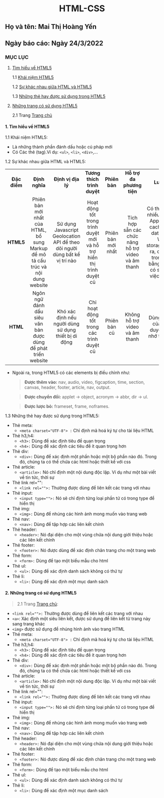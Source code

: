# <div align="center"><p> HTML-CSS </p></div>
 ## Họ và tên: Mai Thị Hoàng Yến
 ## Ngày báo cáo: Ngày 24/3/2022
 ### MỤC LỤC
  1. [Tìm hiểu về HTML5](#lythuyet)
  
      1.1 [Khái niệm HTML5](#kn)
     
      1.2 [Sự khác nhau giữa HTML và HTML5](#qt)
      
      1.3 [Những thẻ hay được sử dụng trong HTML5](#the)
     
  2. [Những trang có sử dụng HTML5](#thuchanh)  
  
      2.1 Trang [Trang chủ](#in)
      
#### 1. Tìm hiểu về HTML5 <a name="lythuyet"></a>

1.1 Khái niệm HTML5:<a name="kn"></a> 
   - Là những thành phần đánh dấu hoặc cú pháp mới
   - Có Các thẻ (tag).Ví dụ: `<ul>`, `<li>`, `<div>`,...
 
1.2 Sự khác nhau giữa HTML và HTML5:<a name="qt"></a> 
<table align="center">
   <tr>
     <td align="center" ><b>Đặc điểm</b></td>
        <td align="center"><b>Định nghĩa</b></td>
        <td align="center"><b>Định vị địa lý</b></td>
        <td align="center"><b>Tương thích trình duyệt</b></td>
        <td align="center"><b>Phiên bản</b></td>
        <td align="center"><b>Hỗ trợ đa phương tiện</b></td>
        <td align="center"><b>Lưu trữ</b></td>
        <td align="center"><b>Giao tiếp</b></td>
        <td align="center"><b>Đồ họa</b></td>  
   </tr>
   <tr>
       <td align="center"><b> HTML5</b></td>
       <td align="center">Phiên bản mới nhất của HTML, bổ sung Markup để mô tả cấu trúc và nội dung website</td>
       <td align="center">Sử dụng Javascript Geolocation API để theo dõi người dùng bất kể vị trí nào</td>
       <td align="center">Hoạt động tốt trong trình duyệt mới và hỗ trợ hiển thị trình duyệt cũ</td>
       <td align="center">Phiên bản mới nhất</td>
       <td align="center">Tích hợp sẵn các chức năng hỗ trợ video và âm thanh</td>
       <td align="center">Có thể lưu trữ nhiều nơi như Application cache, SQL database, Web storage.Ngoài ra, chạy JS trong nền bằng JS API có sẵn cho việc lưu trữ</td>
        <td align="center">Hỗ trợ Web Socket cho việc giao tiếp song song giữa Server và Client.</td>
        <td align="center">Đồ họa vector trong HTML5 hỗ trợ mặc định với Canvas và SVG</td>
   </tr>
   <tr>
        <td align="center"><b> HTML</b></td>
        <td align="center">Ngôn ngữ đánh dấu siêu văn bản được dùng để phát triển website</td>
        <td align="center">Khó xác định nếu người dùng sử dụng thiết bị di động</td>
        <td align="center">Chỉ hoạt động tốt trong các trình duyệt cũ</td>
        <td align="center">Phiên bản cũ</td>
        <td align="center"> Không hỗ trợ video và âm thanh</td>
        <td align="center">Dùng cache của trình duyệt là bộ nhớ tạm thời</td>
        <td align="center">Không hỗ trợ Web Socket cho việc giao tiếp giữa Client với Server</td>
        <td align="center">Đồ họa vector trong HTML phải dùng Sliver light, Adobe Flash, VML ...</td>
   </tr>
</table>

  - Ngoài ra, trong HTML5 có các elements bị điều chỉnh như:
    >**Được thêm vào:** nav, audio, video, figcaption, time, section, canvas, header, footer, article, nav, output.
            
    >**Được chuyển đổi:** applet -> object, acronym -> abbr, dir -> ul.
            
    >**Được lược bỏ:** frameset, frame, noframes.

1.3 Những thẻ hay được sử dụng trong HTML5:<a name="the"></a> 

  - Thẻ meta:
    - `<meta charset="UTF-8"> :` Chỉ định mã hoá ký tự cho tài liệu HTML    
  - Thẻ h3,h4:
    - `<h3>:` Dùng để xác định tiêu đề quan trọng 
    - `<h4>:` Dùng để xác định các tiêu đề ít quan trọng hơn
  - Thẻ div:
    - `<div>:` Dùng để xác định một phần hoặc một bộ phần nào đó. Trong đó, chúng ta có thể chứa các html hoặc thiết kế với css 
  - Thẻ article:
    - `<article>:` Nó chỉ định một nội dung độc lập. Ví dụ như một bài viết về tin tức, thời sự 
  - Thẻ link rel="":
    - `<link rel="">:` Thường được dùng để liên kết các trang với nhau 
  - Thẻ input:
    - `<input type="">:` Nó sẽ chỉ định từng loại phần tử có trong type để hiển thị  
  - Thẻ img:
    - `<img>:` Dùng để nhúng các hình ảnh mong muốn vào trang web 
  - Thẻ nav:
    - `<nav>:` Dùng để tập hợp các liên kết chính 
  - Thẻ header:
    - `<header>:` Nó đại diện cho một vùng chứa nội dung giới thiệu hoặc các liên kết chính 
  - Thẻ footer:
    - `<footer>:` Nó được dùng để xác định chân trang cho một trang web 
  - Thẻ form:
    - `<form>:` Dùng để tạo một biểu mẫu cho html
  - Thẻ ul:
    - `<ul>:` Dùng để xác định danh sách không có thứ tự 
  - Thẻ li:
    - `<li>:` Dùng để xác định một mục danh sách 
    
#### 2. Những trang có sử dụng HTML5 <a name="thuchanh"></a>

  >2.1 Trang [Trang chủ](/Task1_HTML/index.html):<a name="in"></a>
  
  - `<link rel="">:` Thường được dùng để liên kết các trang với nhau
  - `<a>`: Xác định một siêu liên kết, được sử dụng để liên kết từ trang này sang trang khác
  - `<img>` được sử dụng để nhúng hình ảnh vào trang HTML
  - Thẻ meta:
    - `<meta charset="UTF-8"> :` Chỉ định mã hoá ký tự cho tài liệu HTML    
  - Thẻ h3,h4:
    - `<h3>:` Dùng để xác định tiêu đề quan trọng 
    - `<h4>:` Dùng để xác định các tiêu đề ít quan trọng hơn
  - Thẻ div:
    - `<div>:` Dùng để xác định một phần hoặc một bộ phần nào đó. Trong đó, chúng ta có thể chứa các html hoặc thiết kế với css 
  - Thẻ article:
    - `<article>:` Nó chỉ định một nội dung độc lập. Ví dụ như một bài viết về tin tức, thời sự 
  - Thẻ link rel="":
    - `<link rel="">:` Thường được dùng để liên kết các trang với nhau 
  - Thẻ input:
    - `<input type="">:` Nó sẽ chỉ định từng loại phần tử có trong type để hiển thị  
  - Thẻ img:
    - `<img>:` Dùng để nhúng các hình ảnh mong muốn vào trang web 
  - Thẻ nav:
    - `<nav>:` Dùng để tập hợp các liên kết chính 
  - Thẻ header:
    - `<header>:` Nó đại diện cho một vùng chứa nội dung giới thiệu hoặc các liên kết chính 
  - Thẻ footer:
    - `<footer>:` Nó được dùng để xác định chân trang cho một trang web 
  - Thẻ form:
    - `<form>:` Dùng để tạo một biểu mẫu cho html
  - Thẻ ul:
    - `<ul>:` Dùng để xác định danh sách không có thứ tự 
  - Thẻ li:
    - `<li>:` Dùng để xác định một mục danh sách 
    
